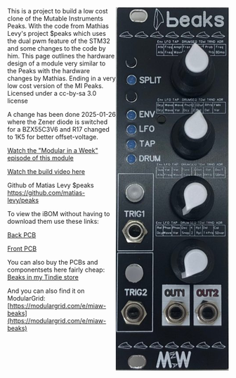 <img align="right" src="BeaksFP.jpg">
This is a project to build a low cost clone of the Mutable Instruments Peaks. With the code from Mathias Levy's project $peaks which uses the dual pwm feature of the STM32 and some changes to the code by him. This page outlines the hardware design of a module very similar to the Peaks with the hardware changes by Mathias. Ending in a very low cost version of the MI Peaks.
Licensed under a cc-by-sa 3.0 license

A change has been done 2025-01-26 where the Zener diode is switched for a BZX55C3V6 and R17 changed to 1K5 for better offset-voltage.

[Watch the "Modular in a Week" episode of this module](https://youtu.be/UQ76YSmVNnw)

[Watch the build video here](https://youtu.be/q5mbdBCou-k)

Github of Matias Levy $peaks
https://github.com/matias-levy/peaks

To view the iBOM without having to download them use these links:

[Back PCB](https://htmlpreview.github.io/?https://github.com/SourceryOne/Beaks/blob/main/iBOM_Beaks_Back_PCB.html)

[Front PCB](https://htmlpreview.github.io/?https://github.com/SourceryOne/Beaks/blob/main/iBOM_Beaks_Front_PCB.html)

You can also buy the PCBs and componentsets here fairly cheap: [Beaks in my Tindie store](https://www.tindie.com/products/27499/)

And you can also find it on ModularGrid: [https://modulargrid.com/e/miaw-beaks](https://modulargrid.com/e/miaw-beaks)
